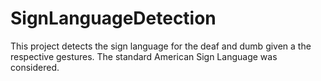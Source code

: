# SignLanguageDetection
This project detects the sign language for the deaf and dumb given a the respective gestures. The standard American Sign Language was considered. 

